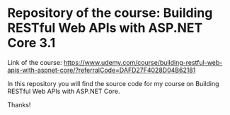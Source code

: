 # Repository of the course: Building RESTful Web APIs with ASP.NET Core 3.1

Link of the course: https://www.udemy.com/course/building-restful-web-apis-with-aspnet-core/?referralCode=DAFD27F4028D04B62181

In this repository you will find the source code for my course on Building RESTful Web APIs with ASP.NET Core.

Thanks!
